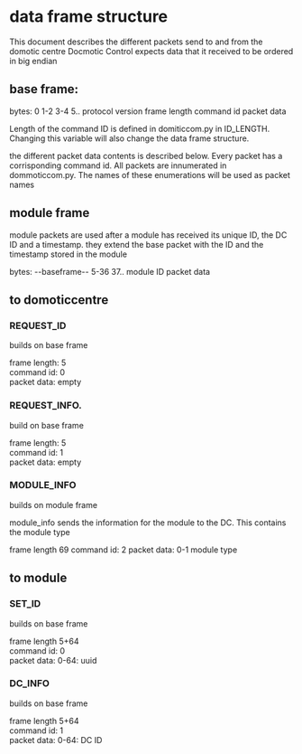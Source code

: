 # data frame structure

This document describes the different packets send to and from the domotic centre
Docmotic Control expects data that it received to be ordered in big endian


## base frame:

bytes:  0                  1-2             3-4          5..
        protocol version   frame length    command id   packet data

Length of the command ID is defined in domiticcom.py in ID_LENGTH.
Changing this variable will also change the data frame structure.

the different packet data contents is described below.
Every packet has a corrisponding command id.
All packets are innumerated in dommoticcom.py. The names of these enumerations will be used as packet names

## module frame

module packets are used after a module has received its unique ID, the DC ID and a timestamp.
they extend the base packet with the ID and the timestamp stored in the module

bytes: --baseframe-- 5-36        37..
                     module ID   packet data



## to domoticcentre

### REQUEST_ID
builds on base frame  

frame length: 5  
command id: 0  
packet data: empty  

### REQUEST_INFO.
build on base frame

frame length: 5  
command id: 1  
packet data: empty  

### MODULE_INFO
builds on module frame

module_info sends the information for the module to the DC.
This contains the module type

frame length 69
command id: 2
packet data: 0-1
             module type



## to module

### SET_ID
builds on base frame

frame length 5+64  
command id: 0  
packet data: 0-64: uuid  

### DC_INFO
builds on base frame

frame length 5+64  
command id: 1  
packet data: 0-64: DC ID  

